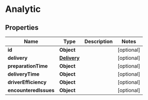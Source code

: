 

# Analytic


## Properties

| Name | Type | Description | Notes |
|------------ | ------------- | ------------- | -------------|
|**id** | **Object** |  |  [optional] |
|**delivery** | [**Delivery**](Delivery.md) |  |  [optional] |
|**preparationTime** | **Object** |  |  [optional] |
|**deliveryTime** | **Object** |  |  [optional] |
|**driverEfficiency** | **Object** |  |  [optional] |
|**encounteredIssues** | **Object** |  |  [optional] |



